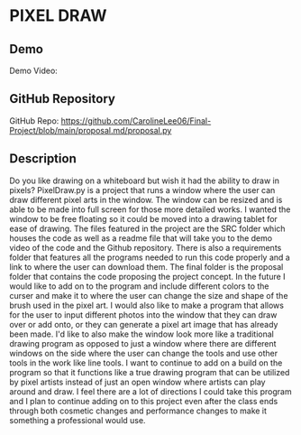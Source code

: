 # PIXEL DRAW

## Demo
Demo Video: <URL>

## GitHub Repository
GitHub Repo: <https://github.com/CarolineLee06/Final-Project/blob/main/proposal.md/proposal.py>

## Description
Do you like drawing on a whiteboard but wish it had the ability to draw in pixels? PixelDraw.py is a project that runs a window where the user can draw different pixel arts in the window. The window can be resized and is able to be made into full screen for those more detailed works. I wanted the window to be free floating so it could be moved into a drawing tablet for ease of drawing. The files featured in the project are the SRC folder which houses the code as well as a readme file that will take you to the demo video of the code and the Github repository. There is also a requirements folder that features all the programs needed to run this code properly and a link to where the user can download them. The final folder is the proposal folder that contains the code proposing the project concept.
In the future I would like to add on to the program and include different colors to the curser and make it to where the user can change the size and shape of the brush used in the pixel art. I would also like to make a program that allows for the user to input different photos into the window that they can draw over or add onto, or they can generate a pixel art image that has already been made. I'd like to also make the window look more like a traditional drawing program as opposed to just a window where there are different windows on the side where the user can change the tools and use other tools in the work like line tools. I want to continue to add on a build on the program so that it functions like a true drawing program that can be utilized by pixel artists instead of just an open window where artists can play around and draw. I feel there are a lot of directions I could take this program and I plan to continue adding on to this project even after the class ends through both cosmetic changes and performance changes to make it something a professional would use. 